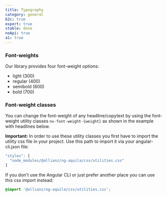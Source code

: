 ```yaml
---
title: Typography
category: general
b2c: true
expert: true
stable: done
noApi: true
a1: true
---
```


### Font-weights

Our library provides four font-weight options:

-   light (300)
-   regular (400)
-   semibold (600)
-   bold (700)

### Font-weight classes

You can change the font-weight of any headline/copytext by using the font-weight utility classes `nx-font-weight-{weight}` as shown in the example with headlines below.

**Important:** In order to use these utility classes you first have to import the utility css file in your project. Use this path to import it via your angular-cli.json file:

```ts
"styles": [
  "node_modules/@allianz/ng-aquila/css/utilities.css"
]
```

If you don't use the Angular CLI or just prefer another place you can use this css import instead:

```css
@import '@allianz/ng-aquila/css/utilities.css';
```

<!-- example(headline-font-weights) -->
